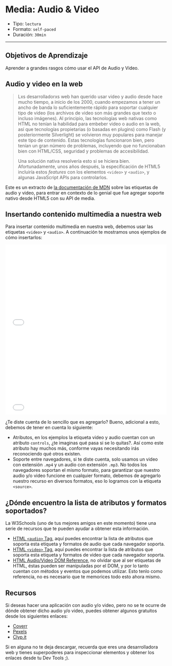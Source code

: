 # Media: Audio & Video

- Tipo: `lectura`
- Formato: `self-paced`
- Duración: `30min`

***

## Objetivos de Aprendizaje

Aprender a grandes rasgos cómo usar el API de Audio y Video.

## Audio y video en la web

> Lxs desarrolladorxs web han querido usar video y audio desde hace mucho tiempo,
> a inicio de los 2000, cuando empezamos a tener un ancho de banda lo 
> suficientemente rápido para soportar cualquier tipo de video (los archivos de 
> video son más grandes que texto o incluso imágenes). Al principio, las 
> tecnologías web nativas como HTML no tenían la habilidad para embeber video o
> audio en la web, así que tecnologías propietarias (o basadas en plugins) como
> Flash (y posteriormente Silverlight) se volvieron muy populares para manejar
> este tipo de contenido. Estas tecnologías funcionaron bien, pero tenían un gran
> número de problemas, incluyendo que no funcionaban bien con HTML/CSS, seguridad
> y problemas de accesibilidad.
> 
> Una solución nativa resolvería esto si se hiciera bien. Afortunadamente, unos 
> años después, la especificación de HTML5 incluiría estos _features_ con los 
> elementos `<video>` y `<audio>`, y algunas JavaScript APIs para controlarlos.

Este es un extracto de [la documentación de MDN](https://developer.mozilla.org/en-US/docs/Learn/HTML/Multimedia_and_embedding/Video_and_audio_content) 
sobre las etiquetas de audio y video, para entrar en contexto de lo genial que
fue agregar soporte nativo desde HTML5 con su API de media. 

## Insertando contenido multimedia a nuestra web

Para insertar contenido multimedia en nuestra web, debemos usar las etiquetas
`<video>` y `<audio>`. A continuación te mostramos unos ejemplos de cómo 
insertarlos:

<iframe height='265' scrolling='no' title='Video Tag' src='//codepen.io/ivandevp/embed/gvMPjW/?height=265&theme-id=0&default-tab=html,result&embed-version=2' frameborder='no' allowtransparency='true' allowfullscreen='true' style='width: 100%;'>See the Pen <a href='https://codepen.io/ivandevp/pen/gvMPjW/'>Video Tag</a> by Ivan (<a href='https://codepen.io/ivandevp'>@ivandevp</a>) on <a href='https://codepen.io'>CodePen</a>.
</iframe>

<iframe height='265' scrolling='no' title='Audio Tag' src='//codepen.io/ivandevp/embed/PQzNoE/?height=265&theme-id=0&default-tab=html,result&embed-version=2' frameborder='no' allowtransparency='true' allowfullscreen='true' style='width: 100%;'>See the Pen <a href='https://codepen.io/ivandevp/pen/PQzNoE/'>Audio Tag</a> by Ivan (<a href='https://codepen.io/ivandevp'>@ivandevp</a>) on <a href='https://codepen.io'>CodePen</a>.
</iframe>

¿Te diste cuenta de lo sencillo que es agregarlo? Bueno, adicional a esto,
debemos de tener en cuenta lo siguiente:

- Atributos, en los ejemplos la etiqueta video y audio cuentan con un atributo
  `controls`, ¿te imaginas qué pasa si se lo quitas?. Así como este atributo hay 
  muchos más, conforme vayas necesitando irás reconociendo qué otros existen.
- Soporte entre navegadores, si te diste cuenta, solo usamos un video con
  extensión `.mp4` y un audio con extensión `.mp3`. No todos los navegadores 
  soportan el mismo formato, para garantizar que nuestro audio y/o video 
  funcione en cualquier formato, debemos de agregarlo nuestro recurso en 
  diversos formatos, eso lo logramos con la etiqueta `<source>`.

## ¿Dónde encuentro la lista de atributos y formatos soportados?

La W3Schools (uno de tus mejores amigos en este momento) tiene una serie de 
recursos que te pueden ayudar a obtener esta información.

- [HTML `<audio>` Tag](https://www.w3schools.com/tags/tag_audio.asp), aquí 
  puedes encontrar la lista de atributos que soporta esta etiqueta y formatos
  de audio que cada navegador soporta.
- [HTML `<video>` Tag](https://www.w3schools.com/tags/tag_video.asp), aquí 
  puedes encontrar la lista de atributos que soporta esta etiqueta y formatos 
  de video que cada navegador soporta.
- [HTML Audio/Video DOM Reference](https://www.w3schools.com/tags/ref_av_dom.asp), 
  no olvidar que al ser etiquetas de HTML, éstas pueden ser manipuladas por el 
  DOM, y por lo tanto cuentan con métodos y eventos que podemos utilizar. Esto
  tenlo como referencia, no es necesario que te memorices todo esto ahora mismo.

## Recursos

Si deseas hacer una aplicación con audio y/o video, pero no se te ocurre de 
dónde obtener dicho audio y/o video, puedes obtener algunos gratuitos desde los
siguientes enlaces:

- [Coverr](https://coverr.co/)
- [Pexels](https://videos.pexels.com/)
- [Clyp.it](https://clyp.it/)

Si en alguna no te deja descargar, recuerda que eres una desarrolladora web y
tienes superpoderes para inspeccionar elementos y obtener los enlaces desde
tu Dev Tools ;).